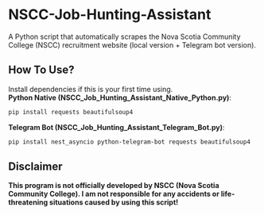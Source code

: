 # NSCC-Job-Hunting-Assistant
A Python script that automatically scrapes the Nova Scotia Community College (NSCC) recruitment website (local version + Telegram bot version).

## How To Use?
Install dependencies if this is your first time using.  
**Python Native (NSCC_Job_Hunting_Assistant_Native_Python.py)**:  
```Bash
pip install requests beautifulsoup4
```
**Telegram Bot (NSCC_Job_Hunting_Assistant_Telegram_Bot.py)**:
```Bash
pip install nest_asyncio python-telegram-bot requests beautifulsoup4
```
## Disclaimer  
**This program is not officially developed by NSCC (Nova Scotia Community College). I am not responsible for any accidents or life-threatening situations caused by using this script!**

